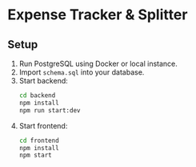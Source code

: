 # Expense Tracker & Splitter

## Setup

1. Run PostgreSQL using Docker or local instance.
2. Import `schema.sql` into your database.
3. Start backend:
   ```bash
   cd backend
   npm install
   npm run start:dev
   ```
4. Start frontend:
   ```bash
   cd frontend
   npm install
   npm start
   ```
